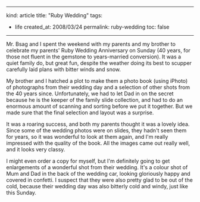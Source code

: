 -----
kind: article
title: "Ruby Wedding"
tags:
- life
created_at: 2008/03/24
permalink: ruby-wedding
toc: false
-----

<p>Mr. Bsag and I spent the weekend with my parents and my brother to celebrate my parents' Ruby Wedding Anniversary on Sunday (40 years, for those not fluent in the gemstone to years-married conversion). It was a quiet family do, but great fun, despite the weather doing its best to scupper carefully laid plans with bitter winds and snow.</p>

<p>My brother and I hatched a plot to make them a photo book (using iPhoto) of photographs from their wedding day and a selection of other shots from the 40 years since. Unfortunately, we had to let Dad in on the secret because he is the keeper of the family slide collection, and had to do an enormous amount of scanning and sorting before we put it together. But we made sure that the final selection and layout was a surprise.</p>

<p>It was a roaring success, and both my parents thought it was a lovely idea. Since some of the wedding photos were on slides, they hadn't seen them for years, so it was wonderful to look at them again, and I'm really impressed with the quality of the book. All the images came out really well, and it looks very classy.</p>

<p>I might even order a copy for myself, but I'm definitely going to get enlargements of a wonderful shot from their wedding. It's a colour shot of Mum and Dad in the back of the wedding car, looking gloriously happy and covered in confetti. I suspect that they were also pretty glad to be out of the cold, because their wedding day was also bitterly cold and windy, just like this Sunday.</p>


